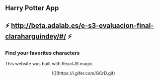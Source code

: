 

## Harry Potter App
## ⚡️ http://beta.adalab.es/e-s3-evaluacion-final-claraharguindey/#/ ⚡️ 

### Find your favorites characters

This website was built with ReactJS magic.
<p align="center">
![](https://i.gifer.com/GCrD.gif)
</p>
